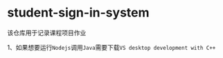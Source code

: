 # student-sign-in-system
该仓库用于记录课程项目作业





1、如果想要运行`Nodejs`调用`Java`需要下载`VS desktop development with C++`
